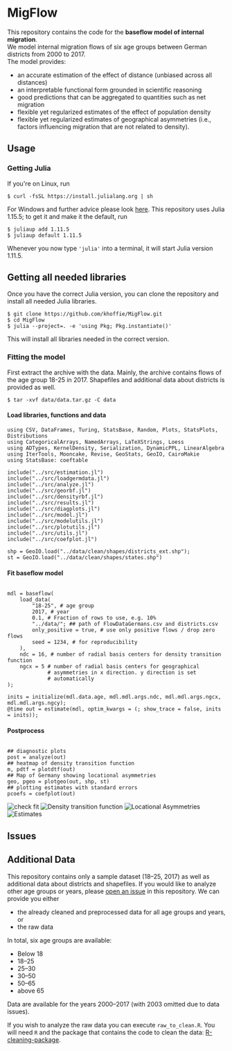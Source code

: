 # MigFlow
This repository contains the code for the **baseflow model of internal migration**.  
We model internal migration flows of six age groups between German districts from 2000 to 2017.  
The model provides:

- an accurate estimation of the effect of distance (unbiased across all distances)
- an interpretable functional form grounded in scientific reasoning
- good predictions that can be aggregated to quantities such as net migration
- flexible yet regularized estimates of the effect of population density
- flexible yet regularized estimates of geographical asymmetries
  (i.e., factors influencing migration that are not related to
  density).

## Usage
### Getting Julia

If you're on Linux, run

```
$ curl -fsSL https://install.julialang.org | sh
```

For Windows and further advice please look
[here](https://github.com/JuliaLang/juliaup). This repository uses
Julia 1.15.5; to get it and make it the default, run

```
$ juliaup add 1.11.5
$ juliaup default 1.11.5
```

Whenever you now type `'julia'` into a terminal, it will start Julia
version 1.11.5.

## Getting all needed libraries
Once you have the correct Julia version, you can clone the repository
and install all needed Julia libraries.

```
$ git clone https://github.com/khoffie/MigFlow.git
$ cd MigFlow
$ julia --project=. -e 'using Pkg; Pkg.instantiate()'
```

This will install all libraries needed in the correct version.

### Fitting the model
First extract the archive with the data. Mainly, the archive contains
flows of the age group 18-25 in 2017. Shapefiles and additional data
about districts is provided as well.

```
$ tar -xvf data/data.tar.gz -C data
```

#### Load libraries, functions and data

```
using CSV, DataFrames, Turing, StatsBase, Random, Plots, StatsPlots, Distributions
using CategoricalArrays, NamedArrays, LaTeXStrings, Loess
using ADTypes, KernelDensity, Serialization, DynamicPPL, LinearAlgebra
using IterTools, Mooncake, Revise, GeoStats, GeoIO, CairoMakie
using StatsBase: coeftable

include("../src/estimation.jl")
include("../src/loadgermdata.jl")
include("../src/analyze.jl")
include("../src/georbf.jl")
include("../src/densityrbf.jl")
include("../src/results.jl")
include("../src/diagplots.jl")
include("../src/model.jl")
include("../src/modelutils.jl")
include("../src/plotutils.jl")
include("../src/utils.jl")
include("../src/coefplot.jl")

shp = GeoIO.load("../data/clean/shapes/districts_ext.shp");
st = GeoIO.load("../data/clean/shapes/states.shp")

```

#### Fit baseflow model

```

mdl = baseflow(
    load_data(
        "18-25", # age group
        2017, # year
        0.1, # Fraction of rows to use, e.g. 10%
        "../data/"; ## path of FlowDataGermans.csv and districts.csv
        only_positive = true, # use only positive flows / drop zero flows
        seed = 1234, # for reproducibility
    ),
    ndc = 16, # number of radial basis centers for density transition function
    ngcx = 5 # number of radial basis centers for geographical
             # asymmetries in x direction. y direction is set
             # automatically
);

inits = initialize(mdl.data.age, mdl.mdl.args.ndc, mdl.mdl.args.ngcx, mdl.mdl.args.ngcy);
@time out = estimate(mdl, optim_kwargs = (; show_trace = false, inits = inits));

```

#### Postprocess
```

## diagnostic plots
post = analyze(out)
## heatmap of density transition function
m, pdtf = plotdtf(out)
## Map of Germany showing locational asymmetries
geo, pgeo = plotgeo(out, shp, st)
## plotting estimates with standard errors
pcoefs = coefplot(out)

```


![check fit](./docs/pcheck.png)
![Density transition function](./docs/pdtf.png)
![Locational Asymmetries](./docs/pgeo.png)
![Estimates](./docs/pcoefs.png)

## Issues

## Additional Data
This repository contains only a sample dataset (18–25, 2017) as well
as additional data about districts and shapefiles. If you would like
to analyze other age groups or years, please [open an
issue](../../issues) in this repository. We can provide you either
- the already cleaned and preprocessed data for all age groups and years, or
- the raw data

In total, six age groups are available:
- Below 18
- 18–25
- 25–30
- 30–50
- 50–65
- above 65

Data are available for the years 2000–2017 (with 2003 omitted due to
data issues).

If you wish to analyze the raw data you can execute `raw_to_clean.R`.
You will need `R` and the package that contains the code to clean the
data: [R-cleaning-package](https://github.com/khoffie/MigFlow-helpeR).
